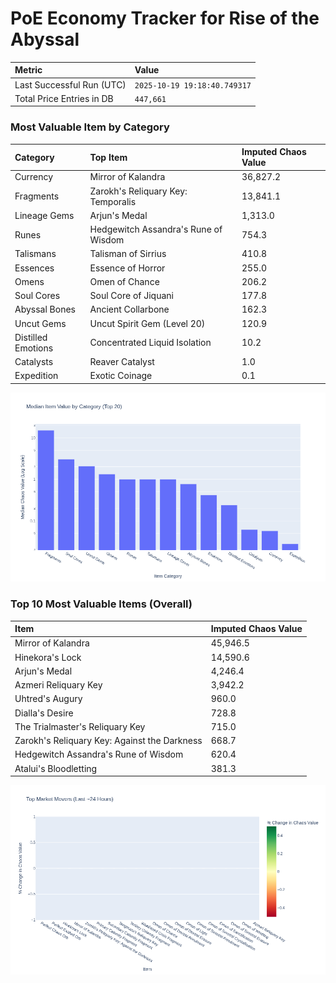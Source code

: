# PoE Economy Tracker for Rise of the Abyssal

<!-- START_MAINTENANCE -->
| Metric | Value |
|:---|:---|
| Last Successful Run (UTC) | `2025-10-19 19:18:40.749317` |
| Total Price Entries in DB | `447,661` |

<!-- END_MAINTENANCE -->

<!-- START_DATAFRAME_DEBUG -->
<!-- END_DATAFRAME_DEBUG -->

<!-- START_CATEGORY_ANALYSIS -->
### Most Valuable Item by Category
| Category | Top Item | Imputed Chaos Value |
| :--- | :--- | :--- |
| Currency | Mirror of Kalandra | 36,827.2 |
| Fragments | Zarokh's Reliquary Key: Temporalis | 13,841.1 |
| Lineage Gems | Arjun's Medal | 1,313.0 |
| Runes | Hedgewitch Assandra's Rune of Wisdom | 754.3 |
| Talismans | Talisman of Sirrius | 410.8 |
| Essences | Essence of Horror | 255.0 |
| Omens | Omen of Chance | 206.2 |
| Soul Cores | Soul Core of Jiquani | 177.8 |
| Abyssal Bones | Ancient Collarbone | 162.3 |
| Uncut Gems | Uncut Spirit Gem (Level 20) | 120.9 |
| Distilled Emotions | Concentrated Liquid Isolation | 10.2 |
| Catalysts | Reaver Catalyst | 1.0 |
| Expedition | Exotic Coinage | 0.1 |


![Category Analysis Chart](charts/category_analysis.png)
<!-- END_ANALYSIS -->

<!-- START_ANALYSIS -->
### Top 10 Most Valuable Items (Overall)
| Item | Imputed Chaos Value |
| :--- | :--- |
| Mirror of Kalandra | 45,946.5 |
| Hinekora's Lock | 14,590.6 |
| Arjun's Medal | 4,246.4 |
| Azmeri Reliquary Key | 3,942.2 |
| Uhtred's Augury | 960.0 |
| Dialla's Desire | 728.8 |
| The Trialmaster's Reliquary Key | 715.0 |
| Zarokh's Reliquary Key: Against the Darkness | 668.7 |
| Hedgewitch Assandra's Rune of Wisdom | 620.4 |
| Atalui's Bloodletting | 381.3 |


![Market Movers Chart](charts/market_movers.png)
<!-- END_ANALYSIS -->
